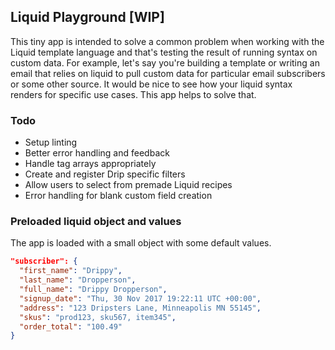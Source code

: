 ## Liquid Playground [WIP]

This tiny app is intended to solve a common problem when working with the Liquid template language and that's testing the result of running syntax on custom data. For example, let's say you're building a template or writing an email that relies on liquid to pull custom data for particular email subscribers or some other source. It would be nice to see how your liquid syntax renders for specific use cases. This app helps to solve that.

### Todo
- Setup linting
- Better error handling and feedback
- Handle tag arrays appropriately
- Create and register Drip specific filters
- Allow users to select from premade Liquid recipes
- Error handling for blank custom field creation

### Preloaded liquid object and values

The app is loaded with a small object with some default values. 

```json
"subscriber": {
  "first_name": "Drippy",
  "last_name": "Dropperson",
  "full_name": "Drippy Dropperson",
  "signup_date": "Thu, 30 Nov 2017 19:22:11 UTC +00:00",
  "address": "123 Dripsters Lane, Minneapolis MN 55145",
  "skus": "prod123, sku567, item345",
  "order_total": "100.49"
}

```